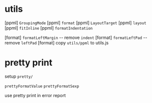 # utils

[ppml] `GroupingMode`
[ppml] `format`
[ppml] `LayoutTarget`
[ppml] `layout`
[ppml] `fitInline`
[ppml] `formatIndentation`

[format] `formatLeftMargin` -- remove `indent`
[format] `formatLeftPad` -- remove `leftPad`
[format] copy `utils/ppml` to utils.js

# pretty print

setup `pretty/`

`prettyFormatValue`
`prettyFormatSexp`

use pretty print in error report
